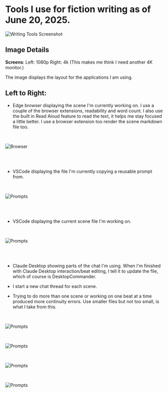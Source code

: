 # Tools I use for fiction writing as of June 20, 2025.

![Writing Tools Screenshot](Screenshot_2025-06-20.png)

## Image Details

**Screens**: Left: 1080p  Right: 4k (This makes me think I need another 4K monitor.)

The image displays the layout for the applications I am using.


## Left to Right:

- Edge browser displaying the scene I'm currently working on. I use a couple of the browser extensions, readability and word count. I also use the built in Read Aloud feature to read the text, it helps me stay focused a little better. I use a browser extension too render the scene markdown file too.

<br>

![Browser](browser.png)

<br><br>

- VSCode displaying the file I'm currently copying a reusable prompt from.

<br>

![Prompts](vscode_1.png)

<br><br>

- VSCode displaying the current scene file I'm working on.

<br>

![Prompts](vscode_2.png)

<br><br>

- Claude Desktop showing parts of the chat I'm using. When I'm finished with Claude Desktop interaction/beat editing, I tell it to update the file, which of course is DesktopCommander. 

- I start a new chat thread for each scene.

- Trying to do more than one scene or working on one beat at a time produced more continuity errors. Use smaller files but not too small, is what I take from this.

<br>

![Prompts](claude_desktop_00.png)

<br>

![Prompts](claude_desktop_01.png)

<br>

![Prompts](claude_desktop_02.png)

<br>

![Prompts](claude_desktop_03.png)
